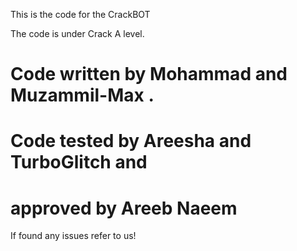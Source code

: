 This is the code for the CrackBOT

The code is under Crack A level.


# Code written by Mohammad and Muzammil-Max .
# Code tested by Areesha and TurboGlitch and
# approved by Areeb Naeem

If found any issues refer to us!
